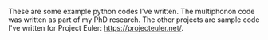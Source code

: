 These are some example python codes I've written. The multiphonon code was written as part of my PhD research. The other projects are sample code I've written for Project Euler: https://projecteuler.net/.  
